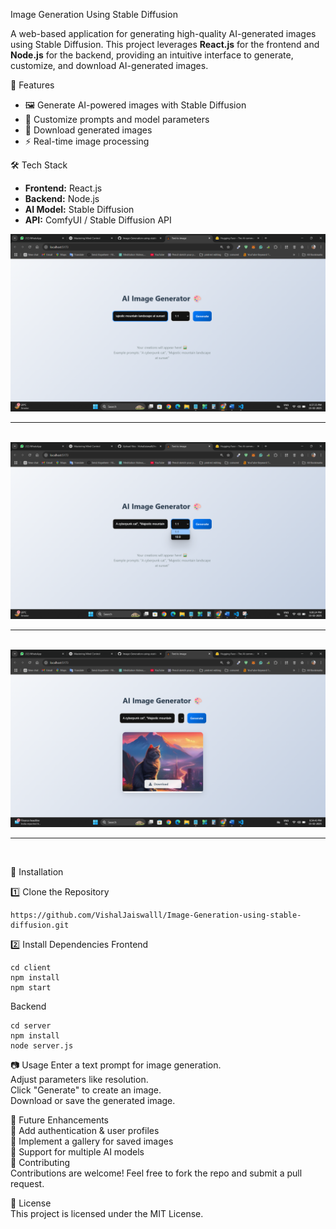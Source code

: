 Image Generation Using Stable Diffusion

A web-based application for generating high-quality AI-generated images using Stable Diffusion.
This project leverages **React.js** for the frontend and **Node.js** for the backend, providing
an intuitive interface to generate, customize, and download AI-generated images.

 🚀 Features
- 🖼️ Generate AI-powered images with Stable Diffusion  
- 🎨 Customize prompts and model parameters  
- 💾 Download generated images  
- ⚡ Real-time image processing  

 🛠️ Tech Stack
- **Frontend:** React.js  
- **Backend:** Node.js  
- **AI Model:** Stable Diffusion  
- **API:** ComfyUI / Stable Diffusion API  

<p align="">
  <img src="client/src/assets/Banner1.png" width="600"> <be><hr><br>
  <img src="client/src/assets/Banner2.png" width="600"><be><hr><br>
  <img src="client/src/assets/Banner3.png" width="600"><be><hr><br>
</p>

📌 Installation

1️⃣ Clone the Repository
```
https://github.com/VishalJaiswalll/Image-Generation-using-stable-diffusion.git
```

2️⃣ Install Dependencies
Frontend
```
cd client
npm install
npm start
```
Backend
```
cd server
npm install
node server.js
```
📷 Usage
Enter a text prompt for image generation.<br>
Adjust parameters like resolution.<br>
Click "Generate" to create an image.<br>
Download or save the generated image.<br>

📖 Future Enhancements<br>
🔹 Add authentication & user profiles<br>
🔹 Implement a gallery for saved images<br>
🔹 Support for multiple AI models<br>
🤝 Contributing<br>
Contributions are welcome! Feel free to fork the repo and submit a pull request.


📜 License<br>
This project is licensed under the MIT License.

